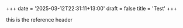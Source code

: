 +++
date = '2025-03-12T22:31:11+13:00'
draft = false
title = 'Test'
+++

this is the reference header
